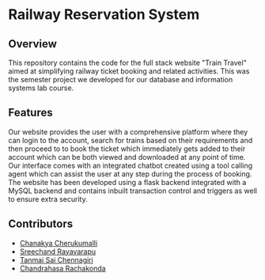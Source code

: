 # Railway Reservation System

## Overview
This repository contains the code for the full stack website "Train Travel" aimed at simplifying railway ticket booking and related activities. This was the semester project we developed for our database and information systems lab course.

## Features
Our website provides the user with a comprehensive platform where they can login to the account, search for trains based on their requirements and then proceed to to book the ticket which immediately gets added to their account which can be both viewed and downloaded at any point of time.
Our interface comes with an integrated chatbot created using a tool calling agent which can assist the user at any step during the process of booking.
The website has been developed using a flask backend integrated with a MySQL backend and contains inbuilt transaction control and triggers as well to ensure extra security.

## Contributors
- [Chanakya Cherukumalli](https://github.com/Chanakya2456)
- [Sreechand Rayavarapu](https://github.com/Sreechand05)
- [Tanmai Sai Chennagiri](https://github.com/tanmaisai1208)
- [Chandrahasa Rachakonda](https://github.com/)
